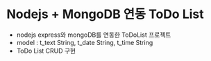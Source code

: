 # Nodejs + MongoDB 연동 ToDo List

- nodejs express와 mongoDB를 연동한 ToDoList 프로젝트
- model : t_text String, t_date String, t_time String
- ToDo List CRUD 구현
